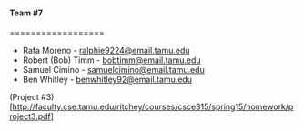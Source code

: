 #### Team #7
==================
* Rafa Moreno - ralphie9224@email.tamu.edu
* Robert (Bob) Timm - bobtimm@email.tamu.edu
* Samuel Cimino - samuelcimino@email.tamu.edu
* Ben Whitley - benwhitley92@email.tamu.edu

(Project #3)[http://faculty.cse.tamu.edu/ritchey/courses/csce315/spring15/homework/project3.pdf]
